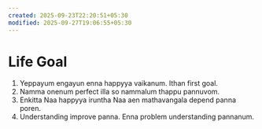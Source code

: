 ```yaml
---
created: 2025-09-23T22:20:51+05:30
modified: 2025-09-27T19:06:55+05:30
---
```


# Life Goal

1. Yeppayum engayun enna happyya vaikanum. Ithan first goal.
2. Namma onenum perfect illa so nammalum thappu pannuvom.
3. Enkitta Naa happyya iruntha Naa aen mathavangala depend panna poren.
4. Understanding improve panna. Enna problem understanding pannanum.
